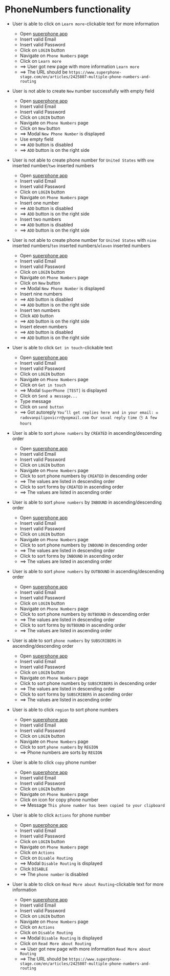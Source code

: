 # PhoneNumbers functionality

* User is able to click on `Learn more`-clickable text for more information
    * Open [superphone app](https://app.superphone-stage.com/login)
    * Insert valid Email
    * Insert valid Password
    * Click on `LOGIN` button
    * Navigate on `Phone Numbers` page
    * Click on `Learn more`
    * ==> User got new page with more information `Learn more`
    * ==> The URL should be `https://www.superphone-stage.com/en/articles/2425807-multiple-phone-numbers-and-routing`

* User is not able to create `New` number successfully with empty field
    * Open [superphone app](https://app.superphone-stage.com/login)
    * Insert valid Email
    * Insert valid Password
    * Click on `LOGIN` button
    * Navigate on `Phone Numbers` page
    * Click on `New` button
    * ==> Modal `New Phone Number` is displayed
    * Use empty field
    * ==> `ADD` button is disabled
    * ==> `ADD` button is on the right side

* User is not able to create phone number for `United States` with `one` inserted number/`two` inserted numbers
    * Open [superphone app](https://app.superphone-stage.com/login)
    * Insert valid Email
    * Insert valid Password
    * Click on `LOGIN` button
    * Navigate on `Phone Numbers` page
    * Insert one number
    * ==> `ADD` button is disabled
    * ==> `ADD` button is on the right side
    * Insert two numbers
    * ==> `ADD` button is disabled
    * ==> `ADD` button is on the right side

* User is not able to create phone number for `United States` with `nine` inserted numbers/`ten` inserted numbers/`eleven` inserted numbers
    * Open [superphone app](https://app.superphone-stage.com/login)
    * Insert valid Email
    * Insert valid Password
    * Click on `LOGIN` button
    * Navigate on `Phone Numbers` page
    * Click on `New` button
    * ==> Modal `New Phone Number` is displayed
    * Insert nine numbers
    * ==> `ADD` button is disabled
    * ==> `ADD` button is on the right side
    * Insert ten numbers
    * Click `ADD` button
    * ==> `ADD` button is on the right side
    * Insert eleven numbers
    * ==> `ADD` button is disabled
    * ==> `ADD` button is on the right side

* User is able to click `Get in touch`-clickable text
    * Open [superphone app](https://app.superphone-stage.com/login)
    * Insert valid Email
    * Insert valid Password
    * Click on `LOGIN` button
    * Navigate on `Phone Numbers` page
    * Click on `Get in touch`
    * ==> Modal `SuperPhone [TEST]` is displayed
    * Click on `Send a message...`
    * Type message
    * Click on `send button`
    * ==> Got autoreply  `You’ll get replies here and in your email:
      ✉️ radovanpilipovicrr@yopmail.com
      Our usual reply time
      🕒 A few hours`

* User is able to sort `phone numbers` by `CREATED` in ascending/descending order
    * Open [superphone app](https://app.superphone-stage.com/login)
    * Insert valid Email
    * Insert valid Password
    * Click on `LOGIN` button
    * Navigate on `Phone Numbers` page
    * Click to sort phone numbers by `CREATED` in descending order
    * ==> The values are listed in descending order
    * Click to sort forms by `CREATED` in ascending order
    * ==> The values are listed in ascending order

* User is able to sort `phone numbers` by `INBOUND` in ascending/descending order
  * Open [superphone app](https://app.superphone-stage.com/login)
  * Insert valid Email
  * Insert valid Password
  * Click on `LOGIN` button
  * Navigate on `Phone Numbers` page
  * Click to sort phone numbers by `INBOUND` in descending order
  * ==> The values are listed in descending order
  * Click to sort forms by `INBOUND` in ascending order
  * ==> The values are listed in ascending order

* User is able to sort `phone numbers` by `OUTBOUND` in ascending/descending order
  * Open [superphone app](https://app.superphone-stage.com/login)
  * Insert valid Email
  * Insert valid Password
  * Click on `LOGIN` button
  * Navigate on `Phone Numbers` page
  * Click to sort phone numbers by `OUTBOUND` in descending order
  * ==> The values are listed in descending order
  * Click to sort forms by `OUTBOUND` in ascending order
  * ==> The values are listed in ascending order

* User is able to sort `phone numbers` by `SUBSCRIBERS` in ascending/descending order
  * Open [superphone app](https://app.superphone-stage.com/login)
  * Insert valid Email
  * Insert valid Password
  * Click on `LOGIN` button
  * Navigate on `Phone Numbers` page
  * Click to sort phone numbers by `SUBSCRIBERS` in descending order
  * ==> The values are listed in descending order
  * Click to sort forms by `SUBSCRIBERS` in ascending order
  * ==> The values are listed in ascending order

* User is able to click `region` to sort phone numbers
  * Open [superphone app](https://app.superphone-stage.com/login)
  * Insert valid Email
  * Insert valid Password
  * Click on `LOGIN` button
  * Navigate on `Phone Numbers` page
  * Click to sort `phone numbers` by `REGION`
  * ==> Phone numbers are sorts by `REGION`

* User is able to click `copy` phone number
  * Open [superphone app](https://app.superphone-stage.com/login)
  * Insert valid Email
  * Insert valid Password
  * Click on `LOGIN` button
  * Navigate on `Phone Numbers` page
  * Click on icon for copy phone number
  * ==> Message `This phone number has been
    copied to your clipboard`

* User is able to click `Actions` for phone number
  * Open [superphone app](https://app.superphone-stage.com/login)
  * Insert valid Email
  * Insert valid Password
  * Click on `LOGIN` button
  * Navigate on `Phone Numbers` page
  * Click on `Actions`
  * Click on `Disable Routing`
  * ==> Modal `Disable Routing` is displayed
  * Click `DISABLE`
  * ==> The `phone number` is disabled

* User is able to click on `Read More about Routing`-clickable text for more information
  * Open [superphone app](https://app.superphone-stage.com/login)
  * Insert valid Email
  * Insert valid Password
  * Click on `LOGIN` button
  * Navigate on `Phone Numbers` page
  * Click on `Actions`
  * Click on `Disable Routing`
  * ==> Modal `Disable Routing` is displayed
  * Click on `Read More about Routing`
  * ==> User got new page with more information `Read More about Routing`
  * ==> The URL should be `https://www.superphone-stage.com/en/articles/2425807-multiple-phone-numbers-and-routing`